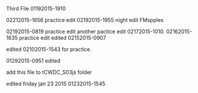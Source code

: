 Third File 01192015-1910

02212015-1656 practice edit
02192015-1955 night edit FMspples

02192015-0819 practice edit
another pactice edit 02172015-1010.
02162015-1635 practice edit
edited 02152015-0907

edited 02102015-1543 for practice.

01292015-0951 edited

add this file to tCWDC_S03js folder

edited friday jan 23 2015 01232015-1545
